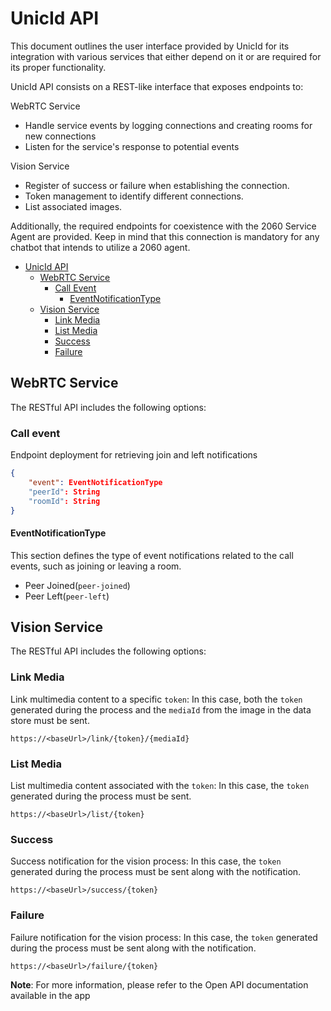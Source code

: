 # UnicId API

This document outlines the user interface provided by UnicId for its integration with various services that either depend on it or are required for its proper functionality.

UnicId API consists on a REST-like interface that exposes endpoints to:

WebRTC Service
- Handle service events by logging connections and creating rooms for new connections
- Listen for the service's response to potential events

Vision Service
- Register of success or failure when establishing the connection.
- Token management to identify different connections.
- List associated images.

Additionally, the required endpoints for coexistence with the 2060 Service Agent are provided. Keep in mind that this connection is mandatory for any chatbot that intends to utilize a 2060 agent.

- [UnicId API](#unicid-api)
  - [WebRTC Service](#webrtc-service)
    - [Call Event](#call-event)
        - [EventNotificationType](#eventnotificationtype)
  - [Vision Service](#vision-service)
    - [Link Media](#link-media)
    - [List Media](#list-media)
    - [Success](#success)
    - [Failure](#failure)

## WebRTC Service
The RESTful API includes the following options:

### Call event
Endpoint deployment for retrieving join and left notifications
```json
{
    "event": EventNotificationType
    "peerId": String
    "roomId": String
}
```
#### EventNotificationType
This section defines the type of event notifications related to the call events, such as joining or leaving a room.
- Peer Joined(`peer-joined`)
- Peer Left(`peer-left`)

## Vision Service
The RESTful API includes the following options:

### Link Media
Link multimedia content to a specific `token`: In this case, both the `token` generated during the process and the `mediaId` from the image in the data store must be sent.
```url
https://<baseUrl>/link/{token}/{mediaId}
```

### List Media
List multimedia content associated with the `token`: In this case, the `token` generated during the process must be sent.
```url
https://<baseUrl>/list/{token}
```

### Success
Success notification for the vision process: In this case, the `token` generated during the process must be sent along with the notification.
```url
https://<baseUrl>/success/{token}
```

### Failure
Failure notification for the vision process: In this case, the `token` generated during the process must be sent along with the notification.
```url
https://<baseUrl>/failure/{token}
```

**Note**: For more information, please refer to the Open API documentation available in the app